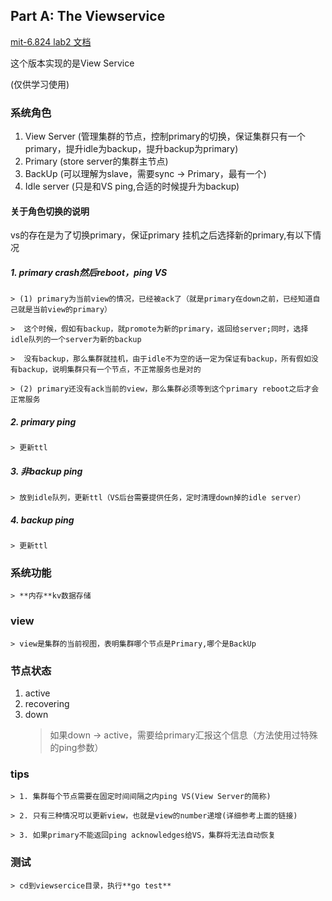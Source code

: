 ## Part A: The Viewservice

[mit-6.824 lab2 文档](http://nil.csail.mit.edu/6.824/2015/labs/lab-2.html)

这个版本实现的是View Service

(仅供学习使用)
### 系统角色
1. View Server (管理集群的节点，控制primary的切换，保证集群只有一个primary，提升idle为backup，提升backup为primary)
2. Primary (store server的集群主节点)
3. BackUp (可以理解为slave，需要sync -> Primary，最有一个)
4. Idle server (只是和VS ping,合适的时候提升为backup)

#### 关于角色切换的说明
vs的存在是为了切换primary，保证primary 挂机之后选择新的primary,有以下情况
##### 1. primary crash然后reboot，ping VS
    > (1) primary为当前view的情况，已经被ack了（就是primary在down之前，已经知道自己就是当前view的primary）
  
    >  这个时候，假如有backup，就promote为新的primary，返回给server;同时，选择idle队列的一个server为新的backup
    
    >  没有backup，那么集群就挂机，由于idle不为空的话一定为保证有backup，所有假如没有backup，说明集群只有一个节点，不正常服务也是对的
  
    > (2) primary还没有ack当前的view，那么集群必须等到这个primary reboot之后才会正常服务
  
##### 2. primary ping
    > 更新ttl

##### 3. 非backup ping
    > 放到idle队列，更新ttl（VS后台需要提供任务，定时清理down掉的idle server）
    
##### 4. backup ping
    > 更新ttl

### 系统功能
    > **内存**kv数据存储

### view
    > view是集群的当前视图，表明集群哪个节点是Primary,哪个是BackUp

### 节点状态
1. active
2. recovering
3. down
    > 如果down -> active，需要给primary汇报这个信息（方法使用过特殊的ping参数）

### tips
    > 1. 集群每个节点需要在固定时间间隔之内ping VS(View Server的简称)

    > 2. 只有三种情况可以更新view，也就是view的number递增(详细参考上面的链接)

    > 3. 如果primary不能返回ping acknowledges给VS，集群将无法自动恢复
    
### 测试
    > cd到viewsercice目录，执行**go test**
